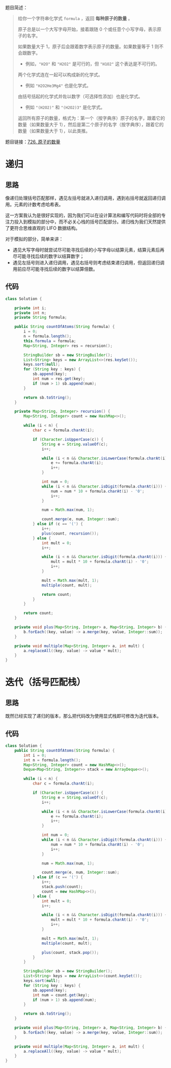 题目简述：

> 给你一个字符串化学式 `formula` ，返回 **每种原子的数量** 。
>
> 原子总是以一个大写字母开始，接着跟随 0 个或任意个小写字母，表示原子的名字。
>
> 如果数量大于 1，原子后会跟着数字表示原子的数量。如果数量等于 1 则不会跟数字。
>
> - 例如，`"H2O"` 和 `"H2O2"` 是可行的，但 `"H1O2"` 这个表达是不可行的。
>
> 两个化学式连在一起可以构成新的化学式。
>
> - 例如 `"H2O2He3Mg4"` 也是化学式。
>
> 由括号括起的化学式并佐以数字（可选择性添加）也是化学式。
>
> - 例如 `"(H2O2)"` 和 `"(H2O2)3"` 是化学式。
>
> 返回所有原子的数量，格式为：第一个（按字典序）原子的名字，跟着它的数量（如果数量大于 1），然后是第二个原子的名字（按字典序），跟着它的数量（如果数量大于 1），以此类推。

题目链接：[726. 原子的数量](https://leetcode.cn/problems/number-of-atoms/)

# 递归

## 思路

像递归处理括号匹配那样，遇见左括号就进入递归调用，遇到右括号就返回递归调用。元素的计数考虑哈希表。

这一方案我认为是很好实现的，因为我们可以在设计算法和编写代码时将全部的专注力投入到模拟的部分中，而不必关心栈的括号匹配部分。递归栈为我们天然提供了更符合思维直观的 LIFO 数据结构。

对于模拟的部分，简单来讲：

- 遇见大写字母时就尝试尽可能寻找后续的小写字母以结算元素，结算元素后再尽可能寻找后续的数字以结算数字；
- 遇见左括号则进入递归调用，遇见右括号则考虑结束递归调用，但返回递归调用前应尽可能寻找后续的数字以结算倍数。

## 代码

```java
class Solution {

    private int i;
    private int n;
    private String formula;

    public String countOfAtoms(String formula) {
        i = 0;
        n = formula.length();
        this.formula = formula;
        Map<String, Integer> res = recursion​();

        StringBuilder sb = new StringBuilder();
        List<String> keys = new ArrayList<>(res.keySet());
        keys.sort(null);
        for (String key : keys) {
            sb.append(key);
            int num = res.get(key);
            if (num > 1) sb.append(num);
        }

        return sb.toString();
    }

    private Map<String, Integer> recursion() {
        Map<String, Integer> count = new HashMap<>();

        while (i < n) {
            char c = formula.charAt(i);

            if (Character.isUpperCase(c)) {
                String e = String.valueOf(c);
                i++;

                while (i < n && Character.isLowerCase(formula.charAt(i))) {
                    e += formula.charAt(i);
                    i++;
                }

                int num = 0;
                while (i < n && Character.isDigit(formula.charAt(i))) {
                    num = num * 10 + formula.charAt(i) - '0';
                    i++;
                }

                num = Math.max(num, 1);

                count.merge(e, num, Integer::sum);
            } else if (c == '(') {
                i++;
                plus(count, recursion());
            } else {
                int mult = 0;
                i++;

                while (i < n && Character.isDigit(formula.charAt(i))) {
                    mult = mult * 10 + formula.charAt(i) - '0';
                    i++;
                }

                mult = Math.max(mult, 1);
                multiple(count, mult);

                return count;
            }
        }

        return count;
    }

    private void plus(Map<String, Integer> a, Map<String, Integer> b) {
        b.forEach((key, value) -> a.merge(key, value, Integer::sum));
    }

    private void multiple(Map<String, Integer> a, int mult) {
        a.replaceAll((key, value) -> value * mult);
    }
}
```

# 迭代（括号匹配栈）

## 思路

既然已经实现了递归的版本，那么把代码改为使用显式栈即可修改为迭代版本。

## 代码

```java
class Solution {
    public String countOfAtoms(String formula) {
        int i = 0;
        int n = formula.length();
        Map<String, Integer> count = new HashMap<>();
        Deque<Map<String, Integer>> stack = new ArrayDeque<>();

        while (i < n) {
            char c = formula.charAt(i);

            if (Character.isUpperCase(c)) {
                String e = String.valueOf(c);
                i++;

                while (i < n && Character.isLowerCase(formula.charAt(i))) {
                    e += formula.charAt(i);
                    i++;
                }

                int num = 0;
                while (i < n && Character.isDigit(formula.charAt(i))) {
                    num = num * 10 + formula.charAt(i) - '0';
                    i++;
                }

                num = Math.max(num, 1);

                count.merge(e, num, Integer::sum);
            } else if (c == '(') {
                i++;
                stack.push(count);
                count = new HashMap<>();
            } else {
                int mult = 0;
                i++;

                while (i < n && Character.isDigit(formula.charAt(i))) {
                    mult = mult * 10 + formula.charAt(i) - '0';
                    i++;
                }

                mult = Math.max(mult, 1);
                multiple(count, mult);

                plus(count, stack.pop());
            }
        }

        StringBuilder sb = new StringBuilder();
        List<String> keys = new ArrayList<>(count.keySet());
        keys.sort(null);
        for (String key : keys) {
            sb.append(key);
            int num = count.get(key);
            if (num > 1) sb.append(num);
        }

        return sb.toString();
    }

    private void plus(Map<String, Integer> a, Map<String, Integer> b) {
        b.forEach((key, value) -> a.merge(key, value, Integer::sum));
    }

    private void multiple(Map<String, Integer> a, int mult) {
        a.replaceAll((key, value) -> value * mult);
    }
}
```

